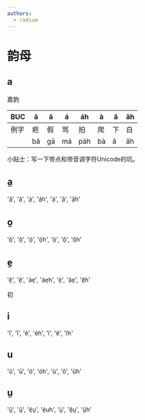 ```yaml
---
authors: 
  - radium
---
```


# 韵母

## a 
嘉韵

| BUC | ă | ā | á | áh | à | â | ăh |
| -- | -- | -- | -- | -- | -- | -- | -- |
| 例字 | 疤 | 假 | 骂 | 拍 | 爬 | 下 | 白 |
|  | bă | gā | má | páh | bà | â | ăh |

小贴士：写一下带点和带音调字符Unicode的坑。
## a̤
'ă̤', 'ā̤', 'á̤', 'á̤h', 'à̤', 'â̤', 'ă̤h'
## o̤

'ŏ̤', 'ō̤', 'ó̤', 'ó̤h', 'ò̤', 'ô̤', 'ŏ̤h'

## e̤
'ĕ̤', 'ē̤', 'áe̤', 'áe̤h', 'è̤', 'âe̤', 'ĕ̤h'

初

## i
'ĭ', 'ī', 'é', 'éh', 'ì', 'ê', 'ĭh'

## u
'ŭ', 'ū', 'ó', 'óh', 'ù', 'ô', 'ŭh'

## ṳ
'ṳ̆', 'ṳ̄', 'é̤ṳ', 'é̤uh', 'ṳ̀', 'ê̤ṳ', 'ṳ̆h'
